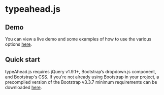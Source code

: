 # typeahead.js
## Demo

You can view a live demo and some examples of how to use the various options [here](https://codepen.io/Bhavin36/full/aaVxLj/).

## Quick start

typeAhead.js requires jQuery v1.9.1+, Bootstrap’s dropdown.js component, and Bootstrap's CSS. If you're not already using Bootstrap in your project, a precompiled version of the Bootstrap v3.3.7 minimum requirements can be downloaded [here](https://getbootstrap.com/docs/3.3/customize/?id=7830063837006f6fc84f).

